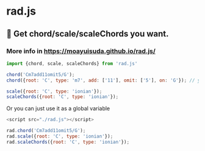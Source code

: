 # rad.js

## :tophat: Get chord/scale/scaleChords you want.
### More info in https://moayuisuda.github.io/rad.js/

```js
import {chord, scale, scaleChords} from 'rad.js'

chord('Cm7add11omit5/G');
chord({root: 'C', type: 'm7', add: ['11'], omit: ['5'], on: 'G'}); // you can also pass param like this.

scale({root: 'C', type: 'ionian'});
scaleChords({root: 'C', type: 'ionian'});
```

Or you can just use it as a global variable
```js
<script src="./rad.js"></script>

rad.chord('Cm7add11omit5/G');
rad.scale({root: 'C', type: 'ionian'});
rad.scaleChords({root: 'C', type: 'ionian'});
```


